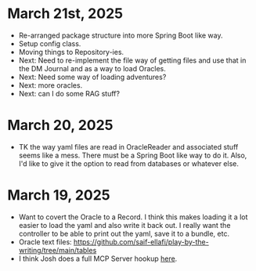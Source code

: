 # March 21st, 2025

- Re-arranged package structure into more Spring Boot like way.
- Setup config class.
- Moving things to Repository-ies.
- Next: Need to re-implement the file way of getting files and use that in the DM Journal and as a way to load Oracles.
- Next: Need some way of loading adventures?
- Next: more oracles.
- Next: can I do some RAG stuff?

# March 20, 2025

- TK the way yaml files are read in OracleReader and associated stuff seems like a mess. There must be a Spring Boot 
  like way to do it. Also, I'd like to give it the option to read from databases or whatever else.

# March 19, 2025

- Want to covert the Oracle to a Record. I think this makes loading it a lot easier to load the yaml and also write 
  it back out. I really want the controller to be able to print out the yaml, save it to a bundle, etc.
- Oracle text files: https://github.com/saif-ellafi/play-by-the-writing/tree/main/tables
- I think Josh does a full MCP Server hookup [here](https://youtu.be/cE1h-rC2o2U?si=2vrs6ga1oioQ8Nrc&t=1523).